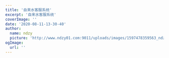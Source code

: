 ```yaml
---
title: '自来水客服系统'
excerpt: '自来水客服系统'
coverImage: ''
date: '2020-08-11-13-30-40'
author:
  name: ndzy
  picture: 'http://www.ndzy01.com:9011/uploads/images/1597478359563_ndzy.png'
ogImage:
  url: ''
---
```

